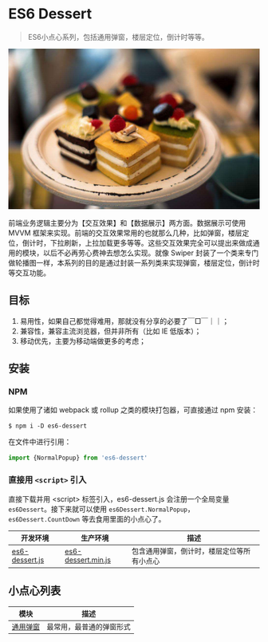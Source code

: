 # ES6 Dessert

> ES6小点心系列，包括通用弹窗，楼层定位，倒计时等等。

![](./images/dessert.jpg)

前端业务逻辑主要分为【交互效果】和【数据展示】两方面。数据展示可使用 MVVM 框架来实现。前端的交互效果常用的也就那么几种，比如弹窗，楼层定位，倒计时，下拉刷新，上拉加载更多等等。这些交互效果完全可以提出来做成通用的模块，以后不必再劳心费神去想怎么实现。就像 Swiper 封装了一个类来专门做轮播图一样，本系列的目的是通过封装一系列类来实现弹窗，楼层定位，倒计时等交互功能。

## 目标

1. 易用性，如果自己都觉得难用，那就没有分享的必要了￣□￣｜｜；
2. 兼容性，兼容主流浏览器，但并非所有（比如 IE 低版本）；
3. 移动优先，主要为移动端做更多的考虑；

## 安装

### NPM

如果使用了诸如 webpack 或 rollup 之类的模块打包器，可直接通过 npm 安装：

```
$ npm i -D es6-dessert
```

在文件中进行引用：

```js
import {NormalPopup} from 'es6-dessert'
```

### 直接用 `<script>` 引入

直接下载并用 &lt;script> 标签引入，es6-dessert.js 会注册一个全局变量 `es6Dessert`。接下来就可以使用 `es6Dessert.NormalPopup`，`es6Dessert.CountDown` 等去食用里面的小点心了。

<table>
  <thead><tr><th>开发环境</th><th>生产环境</th><th>描述</th></tr></thead>
  <tbody>
  <tr>
    <td><a href="https://unpkg.com/es6-dessert/dist/es6-dessert.js">es6-dessert.js</a></td>
    <td><a href="https://unpkg.com/es6-dessert/dist/es6-dessert.min.js">es6-dessert.min.js</a></td>
    <td>包含通用弹窗，倒计时，楼层定位等所有小点心</td>
  </tr>
  </tbody>
</table>

## 小点心列表

<table>
  <thead><tr><th>模块</th><th>描述</th></tr></thead>
  <tbody>
  <tr>
    <td><a href="https://dom-bro.github.io/%E6%95%88%E6%9E%9C/effect_04_%E9%80%9A%E7%94%A8%E5%BC%B9%E7%AA%97/index.html">通用弹窗</a></td>
    <td>最常用，最普通的弹窗形式</td>
  </tr>
  </tbody>
</table>
